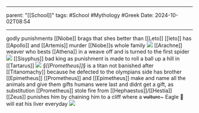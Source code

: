 
---
parent: "[[School]]"
tags:
	#School
	#Mythology 
	#Greek 
Date: 2024-10-02T08:54

---
godly punishments
	[[Niobe]]
		brags that shes better than [[Leto]]
		[[leto]] has [[Apollo]] and [[Artemis]] murder [[Niobe]]s whole family
		![](https://upload.wikimedia.org/wikipedia/commons/6/6c/Niobe_JacquesLouisDavid_1772_Dallas_Museum_of_Art.jpg)
	[[Arachne]]
		weaver who bests [[Athena]] in a weave off and is turned to the first spider
		![](https://upload.wikimedia.org/wikipedia/commons/thumb/9/9c/Ren%C3%A9-Antoine_Houasse_-_Minerve_et_Arachne_%28Versailles%29.jpg/800px-Ren%C3%A9-Antoine_Houasse_-_Minerve_et_Arachne_%28Versailles%29.jpg)
	[[Sisyphus]]
		bad king as punishment is made to roll a ball up a hill in [[Tartarus]] 
		![](https://cdn.britannica.com/65/216665-050-A83A782E/Sisyphus-Titian-1548-49-Prado-Museum-Madrid.jpg)
	_§[[Prometheus]]§_
		is a titan
		not banished after [[Titanomachy]] because he defected to the olympians side
		has brother [[Epimetheus]] 
		[[Prometheus]] and [[Epimetheus]] make and name all the animals and give them gifts
		humans were last and didnt get a gift, as substitution [[Prometheus]] stole fire from [[Hephaestus]]/[[Hestia]]
		[[Zeus]] punishes him by chaining him to a cliff where a ~~vulture~~~ Eagle 🦅 will eat his liver everyday
		![](https://www.greekmyths-greekmythology.com/wp-content/uploads/2009/08/prometheus-eagle-eating-liver.jpg)
		